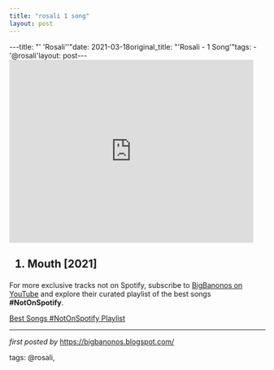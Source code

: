 ```yaml
---
title: "rosali 1 song"
layout: post
---
```

---title: "' 'Rosali''"date: 2021-03-18original_title: "'Rosali - 1 Song'"tags:  - '@rosali'layout: post---<iframe frameborder="0" height="360" src="https://youtube.com/embed/sHoSEiKPYwA" width="480"></iframe><h2><ol><li>Mouth [2021]</li></ol></h2><!--Subscribe and Playlist Links--><div>    <p>For more exclusive tracks not on Spotify, subscribe to <a href="https://www.youtube.com/@BigBanonos" target="_blank">BigBanonos on YouTube</a> and explore their curated playlist of the best songs <strong>#NotOnSpotify</strong>.</p>    <p><a href="https://www.youtube.com/playlist?list=PLtuNtuTatqI0kFahUCbtbfenC_ET5O_tr" target="_blank">Best Songs #NotOnSpotify Playlist<br /></a></p></div><hr /><p><em>first posted by</em> <a href="https://bigbanonos.blogspot.com/" rel="noopener" target="_new">https://bigbanonos.blogspot.com/</a></p><p>tags: @rosali,</p>